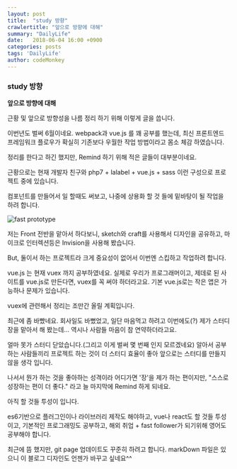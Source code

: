 ```yaml
---
layout: post
title:  "study 방향"
crawlertitle: "앞으로 방향에 대해"
summary: "DailyLife"
date:   2018-06-04 16:00 +0900
categories: posts
tags: 'DailyLife'
author: codeMonkey
---
```


### study 방향

**앞으로 방향에 대해**

근황 및 앞으로 방향성을 나름 정리 하기 위해 이렇게 글을 씁니다.

이번년도 벌써 6월이네요.
webpack과 vue.js 를 꽤 공부를 했는데, 최신 프론트엔드 프레임워크 플로우가 확실히 기존보다 
우월한 작업 방법이라고 몸소 체감 하였습니다.

정리를 한다고 하긴 했지만, Remind 하기 위해 적은 글들이 대부분이네요.

근황으로는 현재 개발자 친구와 php7 + lalabel + vue.js + sass 이런 구성으로 프로젝트 중에 있습니다.

 컴포넌트를 만들어서 일 할때도 써보고, 나중에 상용화 할 것 들에 밑바탕이 될 작업을 하려 합니다.

![fast prototype](/jsStudyBlog/assets/images/post/fast_prototype.jpeg)

저는 Front 전반을 맡아서 하다보니, sketch와 craft를 사용해서 디자인을 공유하고,
마이크로 인터렉션등은 Invision을 사용해 봤습니다.

But, 둘이서 하는 프로젝트라 크게 중요성이 없어서 이번엔 스킵하고 작업하려 합니다.

vue.js 는 현재 vuex 까지 공부하였네요.
실제로 우리가 프로그래머이고, 제데로 된 사이트를 vue.js로 만든다면,
vuex를 꼭 써야 하더라고요. 기본 vue.js로는 작은 앱은 가능하나 문제가 있습니다.

vuex에 관련해서 정리는 조만간 올릴 계획입니다.

최근에 좀 바빴네요. 회사일도 바뻤었고, 일단 마음먹고 하려고 이번에도(?) 
제가 스터디 장을 맡아서 해 봤는데... 역시나 사람들 마음이 참 연약하더라고요.

얼마 못가 스터디 닫았습니다.(그리고 이게 벌써 몇 번째 인지 모르겠네요)
알아서 공부 하는 사람들끼리 프로젝트 하는 것이 더 스터디 효율이 좋아
앞으로는 스터디를 만들지 않을 생각 입니다. 

나서서 뭔가 하는 것을 좋아하는 성격이라 어디가면 '장'을 제가 하는 편이지만, 
"스스로 성장하는 편이 더 좋다." 라고 늘 마지막에 Remind 하게 되네요.

아직 할 것들 투성이 입니다.

es6기반으로 플러그인이나 라이브러리 제작도 해야하고, 
vue나 react도 할 것들 투성이고, 기본적인 프로그래밍도 공부하고,
해외 취업 + fast follower가 되기위해 영어도 공부해야 합니다.

최근에 뜸 했지만, git page 업데이트도 꾸준히 하려고 합니다.
 markDown 파일은 있으니 이 블로그 디자인도 언젠가 바꾸고 싶네요^^